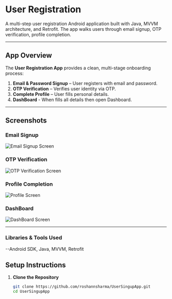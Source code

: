 #  User Registration

A multi-step user registration Android application built with Java, MVVM architecture, and Retrofit. The app walks users through email signup, OTP verification, profile completion.

---

## App Overview

The **User Registration App** provides a clean, multi-stage onboarding process:
1. **Email & Password Signup** – User registers with email and password.
2. **OTP Verification** – Verifies user identity via OTP.
3. **Complete Profile** – User fills personal details.
4. **DashBoard** - When fills all details then open Dashboard.


---

## Screenshots


###  Email Signup  
![Email Signup Screen](https://raw.githubusercontent.com/roshannsharma/UserSingupApp/refs/heads/master/app/screenshots/step3.jpeg)

###  OTP Verification  
![OTP Verification Screen](https://raw.githubusercontent.com/roshannsharma/UserSingupApp/refs/heads/master/app/screenshots/step4.jpeg)

###  Profile Completion  
![Profile Screen](https://raw.githubusercontent.com/roshannsharma/UserSingupApp/refs/heads/master/app/screenshots/step7.jpeg)

###  DashBoard   
![DashBoard Screen](https://raw.githubusercontent.com/roshannsharma/UserSingupApp/refs/heads/master/app/screenshots/step9.jpeg)

---
### Libraries & Tools Used
--Android SDK, Java, MVVM, Retrofit

##  Setup Instructions

1. **Clone the Repository**
   ```bash
   git clone https://github.com/roshannsharma/UserSingupApp.git
   cd UserSingupApp
